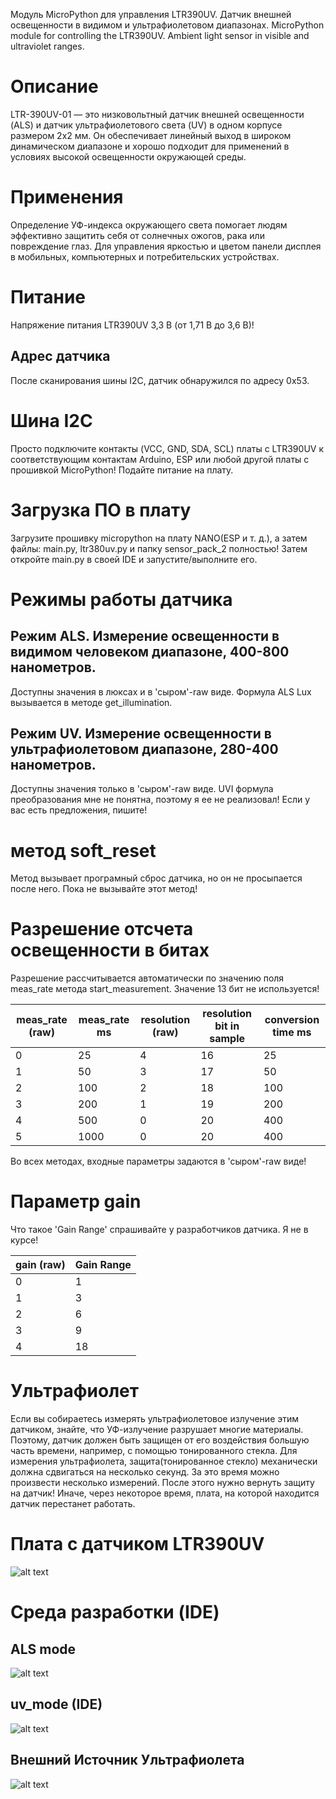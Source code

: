 Модуль MicroPython для управления LTR390UV. Датчик внешней освещенности в видимом и ультрафиолетовом диапазонах.
MicroPython module for controlling the LTR390UV. Ambient light sensor in visible and ultraviolet ranges.

# Описание
LTR-390UV-01 — это низковольтный датчик внешней освещенности (ALS) и датчик ультрафиолетового света (UV) в одном корпусе размером 2x2 мм.
Он обеспечивает линейный выход в широком динамическом диапазоне и хорошо подходит для применений в условиях высокой освещенности окружающей среды.

# Применения
Определение УФ-индекса окружающего света помогает людям эффективно защитить себя от солнечных ожогов, рака или повреждение глаз.
Для управления яркостью и цветом панели дисплея в мобильных, компьютерных и потребительских устройствах.

# Питание
Напряжение питания LTR390UV 3,3 В (от 1,71 В до 3,6 В)!

## Адрес датчика
После сканирования шины I2C, датчик обнаружился по адресу 0x53.

# Шина I2C
Просто подключите контакты (VCC, GND, SDA, SCL) платы с LTR390UV к соответствующим контактам Arduino, 
ESP или любой другой платы с прошивкой MicroPython! Подайте питание на плату.

# Загрузка ПО в плату
Загрузите прошивку micropython на плату NANO(ESP и т. д.), а затем файлы: main.py, ltr380uv.py и папку sensor_pack_2 полностью!
Затем откройте main.py в своей IDE и запустите/выполните его.

# Режимы работы датчика
## Режим ALS. Измерение освещенности в видимом человеком диапазоне, 400-800 нанометров.
Доступны значения в люксах и в 'сыром'-raw виде. Формула ALS Lux вызывается в методе get_illumination.

## Режим UV. Измерение освещенности в ультрафиолетовом диапазоне, 280-400 нанометров.
Доступны значения только в 'сыром'-raw виде. UVI формула преобразования мне не понятна, поэтому я ее не реализовал! 
Если у вас есть предложения, пишите!

# метод soft_reset
Метод вызывает програмный сброс датчика, но он не просыпается после него. Пока не вызывайте этот метод!

# Разрешение отсчета освещенности в битах
Разрешение рассчитывается автоматически по значению поля meas_rate метода start_measurement. Значение 13 бит не используется!

| meas_rate (raw) | meas_rate ms | resolution (raw) | resolution bit in sample | conversion time ms |
|-----------------|--------------|------------------|--------------------------|--------------------|
| 0               | 25           | 4                | 16                       | 25                 |
| 1               | 50           | 3                | 17                       | 50                 |
| 2               | 100          | 2                | 18                       | 100                |
| 3               | 200          | 1                | 19                       | 200                | 
| 4               | 500          | 0                | 20                       | 400                | 
| 5               | 1000         | 0                | 20                       | 400                | 

Во всех методах, входные параметры задаются в 'сыром'-raw виде!

# Параметр gain
Что такое 'Gain Range' спрашивайте у разработчиков датчика. Я не в курсе!

| gain (raw) | Gain Range |
|------------|------------|
| 0          | 1          |
| 1          | 3          |
| 2          | 6          |
| 3          | 9          |
| 4          | 18         |

# Ультрафиолет
Если вы собираетесь измерять ультрафиолетовое излучение этим датчиком, знайте, что УФ-излучение разрушает многие материалы.
Поэтому, датчик должен быть защищен от его воздействия большую часть времени, например, с помощью тонированного стекла. 
Для измерения ультрафиолета, защита(тонированное стекло) механически должна сдвигаться на несколько секунд. За это время можно произвести несколько измерений.
После этого нужно вернуть защиту на датчик! Иначе, через некоторое время, плата, на которой находится датчик перестанет работать.

# Плата с датчиком LTR390UV
![alt text](https://github.com/octaprog7/ltr390uv/blob/master/pics/board_ltr390.jpg)
# Среда разработки (IDE)
## ALS mode
![alt text](https://github.com/octaprog7/ltr390uv/blob/master/pics/lux_mini.png)
## uv_mode (IDE)
![alt text](https://github.com/octaprog7/ltr390uv/blob/master/pics/uv_mini.png)
## Внешний Источник Ультрафиолета
![alt text](https://github.com/octaprog7/ltr390uv/blob/master/pics/uv_convoy.jpg)
